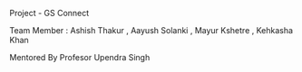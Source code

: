 Project - GS Connect 

Team Member : 
Ashish Thakur  ,
Aayush Solanki ,
Mayur Kshetre ,
Kehkasha Khan 

Mentored By Profesor Upendra Singh 
